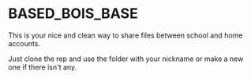# BASED_BOIS_BASE
This is your nice and clean way to share files between school and home accounts.

Just clone the rep and use the folder with your nickname or make a new one if there isn't any.
